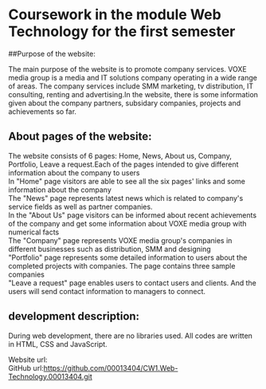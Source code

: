 # Coursework in the module Web Technology for the first semester

##Purpose of the website:

The main purpose of the website is to promote company services. VOXE media group is a media and IT solutions company operating in a wide range of areas. The company services include SMM marketing, tv distribution, IT consulting, renting and advertising.In the website, there is some information given about the company partners, subsidary companies, projects and achievements so far.

## About pages of the website:

The website consists of 6 pages: Home, News, About us, Company, Portfolio, Leave a request.Each of the pages intended to give different information about the company to users<br>
In "Home" page visitors are able to see all the six pages' links and some information about the company<br>
The "News" page represents latest news which is related to company's service fields as well as partner companies.<br>
In the "About Us" page visitors can be informed about recent achievements of the company and get some information about VOXE media group with numerical facts<br>
The "Company" page represents VOXE media group's companies in different businesses such as distribution, SMM and designing<br>
"Portfolio" page represents some detailed information to users about the completed projects with companies. The page contains three sample companies<br>
"Leave a request" page enables users to contact users and clients. And the users will send contact information to managers to connect.<br>

## development description:

During web development, there are no libraries used. All codes are written in HTML, CSS and JavaScript.

Website url:
<br>
GitHub url:https://github.com/00013404/CW1.Web-Technology.00013404.git
